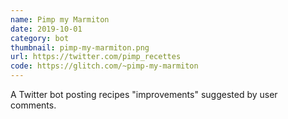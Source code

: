```yaml
---
name: Pimp my Marmiton
date: 2019-10-01
category: bot
thumbnail: pimp-my-marmiton.png
url: https://twitter.com/pimp_recettes
code: https://glitch.com/~pimp-my-marmiton
---
```


A Twitter bot posting recipes "improvements" suggested by user comments.